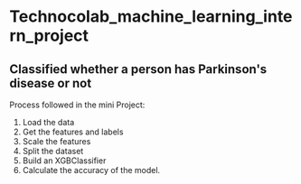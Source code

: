 # Technocolab_machine_learning_intern_project

## Classified whether a person has Parkinson's disease or not

Process followed in the mini Project:
  1. Load the data
  2. Get the features and labels
  3. Scale the features 
  4. Split the dataset 
  5. Build an XGBClassifier
  6. Calculate the accuracy of the model.
